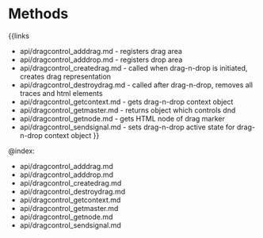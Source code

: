 
Methods
=======

{{links
- api/dragcontrol_adddrag.md - registers drag area
- api/dragcontrol_adddrop.md - registers drop area
- api/dragcontrol_createdrag.md - called when drag-n-drop is initiated, creates drag representation
- api/dragcontrol_destroydrag.md - called after drag-n-drop, removes all traces and html elements
- api/dragcontrol_getcontext.md - gets drag-n-drop context object
- api/dragcontrol_getmaster.md - returns object which controls dnd
- api/dragcontrol_getnode.md - gets HTML node of drag marker
- api/dragcontrol_sendsignal.md - sets drag-n-drop active state for drag-n-drop context object
}}

@index:
- api/dragcontrol_adddrag.md
- api/dragcontrol_adddrop.md
- api/dragcontrol_createdrag.md
- api/dragcontrol_destroydrag.md
- api/dragcontrol_getcontext.md
- api/dragcontrol_getmaster.md
- api/dragcontrol_getnode.md
- api/dragcontrol_sendsignal.md


